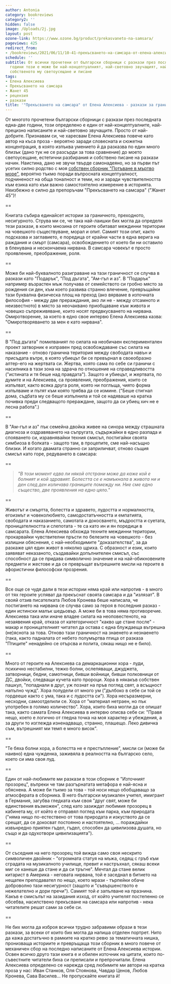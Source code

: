 ```yaml
---
author: Antonia
category: bookreviews
category2: ''
hidden: false
image: /Uploads/2j.jpg
layout: post
ozone-link: https://www.ozone.bg/product/prekasvaneto-na-samsara/
pageviews: 425
redirect_from:
- /bookreviews/2021/06/11/10-41-прекъсването-на-самсара-от-елена-алексиева-разкази-за-граничното
schedule: ''
subtitle: От всички прочетени от български сборници с разкази през последната една-две
  години този е може би най-концептуалният, най-световно звучащият, най-близкият до
  собственото му светоусещане и писане
tags:
- Елена Алексиева
- Прекъсването на самсара
- Жанет 45
- рецензия
- разкази
title: '"Прекъсването на самсара" от Елена Алексиева - разкази за граничното'
---
```


От многото прочетени български сборници с разкази през последната една-две години, този определено е един от най-концептуалните, най-прецизно написаните и най-световно звучащите. Просто от най-добрите. Признавам си, че харесвам Елена Алексиева повече като автор на къса проза - вероятно заради словесната и сюжетна концентрация, в която изпъква умението й да разказва по един много близък (дано тук не се разсърди за това сравнение) до моето светоусещане, естетични разбирания и собствено писане на разкази начин. Наистина, дано не звучи твърде самонадеяно, но за първи път усетих силно родство с моя [собствен сборник "Потъване в мъртво море"](https://literaturnirazgovori.com/mybooks/2020/09/23/11-20-%D0%BF%D1%80%D0%BE%D1%84-%D0%B8%D0%B2%D0%B0%D0%BD-%D1%81%D1%82%D0%B0%D0%BD%D0%BA%D0%BE%D0%B2-%D1%81-%D0%B4%D1%83%D0%BC%D0%B8-%D0%B7%D0%B0-%D0%BF%D0%BE%D1%82%D1%8A%D0%B2%D0%B0%D0%BD%D0%B5-%D0%B2-%D0%BC%D1%8A%D1%80%D1%82%D0%B2%D0%BE-%D0%BC%D0%BE%D1%80%D0%B5.html), вероятно тъкмо поради въпросната концептуалност, подчиненост на обща тоналност и теми, но и заради чувствителността към езика като към важно самостоятелно измерение в историята. Неизбежно е силно да препоръчам "Прекъсването на самсара" ("Жанет 45")!

\==

Книгата събира единайсет истории за граничното, преходното, несигурното. Струва ми се, че така най-лаишки бих могла да определя тези разкази, в които мнозина от героите обитават междинни територии на човешкото съществуване, морал и опит. Самият този опит, както подсказва и заглавието, е поредица от крайни части в една верига на раждания и смърт (самсара), освобождението от което би ни оставило в бленувана и нескончаема нирвана. В самсара човекът е просто проявление, преображение, роля. 

\==

Може би най-буквалното разиграване на тази граничност се случва в разкази като "Подарък", "Под дъгата", "Ам-гъл и аз". В "Подарък" например възрастен мъж получава от семейството си гробно място за рождения си ден, към което развива странно влечение, превръщайки тази буквална физическа площ на преход (ако вярваме в източната философия - между две прераждания, ако ли не - между отсамното и неизвестното) в място за неочаквано приобщаване към живота и човешко съпреживяване, които носят предвкусването на нирвана. Омиротворение, за което в едно свое интервю Елена Алексиева казва: "Омиротворяването за мен е като нирвана".

\==

В "Под дъгата" помилваният по силата на необичаен експериментален проект затворник е изправен пред освобождаване със силата на наказание - отново гранична територия между свободата навън и присъдата вътре, в която убиецът би се превърнал в своеобразно алтер-его на жертвата си. Жертва, която сама по себе си граничи с насилника в тази зона на здрача по отношение на справедливостта ("истината и тя беше над правдата"). Защото и убиецът, и жертвата, по думите и на Алексиева, са проявления, преображения, които се изпълват, както всяка друга роля, която ни поглъща, чиято форма изпълваме и пътят към която трябва да се измине. ("Беше стигнал дома, съдбата му се беше изпълнила и той се надяваше на кратка почивка преди следващото прераждане, защото да си убиец хич не е лесна работа".)

\==

В "Ам-гъл и аз" пък семейна двойка живее на синора между страшната диагноза и оздравяването на съпругата, съдържайки в едно разпада и спояването си, изравнявайки техния смисъл, постигайки своята симбиоза в болката - защото там, в процепите, сме най-насъщно близки. И когато двамата странно си заприличват, отново същия смисъл като горе, редуването в самсара:

\==

> *"В този момент едва ли някой отстрани може да каже кой е болният и кой здравият. Болестта се е намъкнала в живота ни и ден след ден изличава границите помежду ни. Ние сме едно същество, две проявления на едно цяло."*     

\==

Животът и смъртта, болестта и здравето, лудостта и нормалността, егоизмът и човеколюбието, самодостатъчността и емпатията, свободата и наказанието, самотата и докосването, мъдростта и суетата, проницателността и слепотата - те са като ин и ян поредици в самсарата. Елена Алексиева обхожда техните междинни територии, прокарвайки чувствителни пръсти по белезите на човешкото - без излишни обяснения, с най-необходимите "доказателства", за да разкаже цял един живот в няколко щриха. С образност и език, които заявяват неказаното, създавайки допълнителен смисъл, със способност да се придава символично значение и на най-обикновените предмети и жестове и да се превръщат вътрешните мисли на героите в афористични философски прозрения.  

\==

Все още се чудя дали в тези истории няма край или напротив - в много от тях героите успяват да прекъснат своята самсара и да "излязат". В свояй отзив писателката Любов Кронева беше написала, че постигането на нирвана се случва само за героя в последния разказ - един истински малък шедьовър. А може би в това няма противоречие. Алексиева така или иначе владее силата на неоповестеното, на незаявения край, отказа от категоричност "какво ще стане после" - макар и проницателният читател да остава с една блуждаеща вътрешна (не)яснота за това. Отново тази граничност на знаенето и незнаенето (така, както падналата от небето полумъртва птица от разказа "Птиците" ненадейно се отърсва и полита, сякаш нищо не е било).

\==

Много от героите на Алексиева са демаркационни хора - луди, психично нестабилни, тежко болни, ослепяващи, джуджета, затворници, бедни, самотници, бивши войници, бивши полковници от ДС, двойки, следващи кучета като пророци. Хора в някакъв собствен пашкул, "попаднали в друг, уж познат на пръв поглед свят, а всъщност напълно чужд". Хора полудели от много ум ("дълбоко в себе си той се гордееше както с ума, така и с лудостта си"). Хора несъразмерни, несходни, самоотделили се. Хора от "материал нетраен, но пък употребен в голямо количество". Хора, които биха могли да се опишат така, както самата Елена Алексиева в интервю описва себе си: "Правя нещо, което е логично от гледна точка на моя характер и убеждения, а за други то изглежда изненадващо, странно, плашещо. Леко дивичка съм, вътрешният ми темп е много висок".

\==

"Те бяха болни хора, а болестта не е престъпление", мисли си (може би наивно) една чужденка, заживяла в реалността на българско село, което си има своя луд.

\==

Един от най-любимите ми разкази в този сборник е "Източният прозорец", въпреки че там разгърнатата метафора е най-ясна и обяснена. А може би тъкмо за това - той носи нещо обобщаващо за атмосферата в сборника. В него български музикален учител, имигрант в Германия, загубва гледката към своя "друг свят, може би единствения възможен", след като зазиждат любимия прозорец в кабинета му, от който е отправял поглед към парка, към природата ("няма нищо по-естествено от това природата и изкуството
да се срещат, да се докосват постоянно и настоятелно, ... пораждайки извънредно приятен гъдел, гъдел, способен да цивилизова душата, но също и да одухотвори цивилизацията"). 

\==

От съседния на него прозорец той вижда само своя нескрито символичен двойник - "огромната статуя на мъжа, седящ с гръб към сградата на музикалното училище, превит и настръхнал, сякаш всеки миг се канеше да стане и да си тръгне". Мечтал да стане велик китарист в Америка - неговата нирвана, той е заседнал в битието на нещатен преподавател по нещо, което мрази - търпейки обаче доброволно тази несигурност (защото и "съвършенството е нежелателно и дори пречи"). Самият той *е* запълване на празнина. Какъв е смисълът на зазидания изход, от който учителят постепенно се обсебва, насилствено прекъсване на самсара или напротив - нека читателите решат сами за себе си.

\==

Не бих могла да изброя всички трудно забравими образи в тези разкази, за всеки от които бих могла да напиша отделен портрет. Нито да кажа достатъчно в рамките на кратко ревю за тематичната нишка, пронизваща историите и превръщаща този сборник в много повече от механичен сбор на последно написаните от Елена Алексиева истории. Освен всичко друго тази книга е и обилен източник на цитати, които по-съвестните читатели биха си преписали и препрочитали. Елена Алексиева определено се нарежда сред любимите ми автори на кратка проза у нас: Иван Станков, Оля Стоянова, Чавдар Ценов, Любов Кронева, Сава Василев... Не пропускайте книгата й!